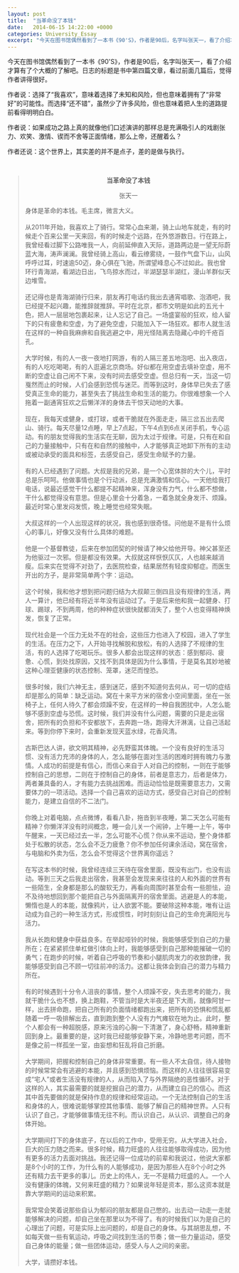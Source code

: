 ```yaml
---
layout: post
title:  "当革命没了本钱"
date:   2014-06-15 14:22:00 +0000
categories: University_Essay
excerpt: "今天在图书馆偶然看到了一本书《90'S》，作者是90后，名字叫张天一，看了介绍才算有了个大概的了解吧。日志的标题是书中第四篇文章，看过前面几篇后，觉得作者讲得很好"
---
```


今天在图书馆偶然看到了一本书《90'S》，作者是90后，名字叫张天一，看了介绍才算有了个大概的了解吧。日志的标题是书中第四篇文章，看过前面几篇后，觉得作者讲得很好。

作者说：选择了“我喜欢”，意味着选择了未知和风险，但也意味着拥有了“非常好”的可能性。而选择“还不错”，虽然少了许多风险，但也意味着把人生的道路提前看得明明白白。

作者说：如果成功之路上真的就像他们口述演讲的那样总是充满吸引人的戏剧张力、欢笑、激情、锲而不舍等正面情绪，那么上帝，还醒着么？

作者还说：这个世界上，其实差的并不是点子，差的是做与执行。

<div>
<br>
<blockquote class='quote-style'>

<div align='center'>
<p><strong>当革命没了本钱</strong></p>
<p>张天一</p>
</div>

身体是革命的本钱。毛主席，微言大义。<br>
<br>
从2011年开始，我喜欢上了骑行。常常心血来潮，骑上山地车就走，有的时候走个百来公里一天来回，有的时候走个远路，在外悠游数日。行在路上，我曾经看过脚下公路唯我一人，向前延伸直入天际，道路两边是一望无际蔚蓝大海，涛声澜澜。我曾经骑上高山，看云缭雾绕，一鼓作气盘下山，山风呼呼过耳，时速逾50迈，身心俱在飞驰，所谓望峰息心不过如此。我也曾环行青海湖，看湖边日出，飞鸟掠水而过，半湖瑟瑟半湖红，漫山羊群似天边堆雪。<br>
<br>
还记得也是青海湖骑行归来，朋友再打电话约我出去通宵唱歌、泡酒吧，我已经提不起兴趣，能推辞就推辞。平时在北京，都市文明是如此的五光十色，把人一层层地包裹起来，让人忘记了自己。一场盛宴般的狂欢，给人留下的只有疲惫和空虚，为了避免空虚，只能加入下一场狂欢。都市人就生活在这样的一种自我麻痹和自我逃避之中，用光怪陆离去隐藏心中的千疮百孔。<br>
<br>
大学时候，有的人一夜一夜地打网游，有的人隔三差五地泡吧、出入夜店，有的人吃吃喝喝，有的人逛遍北京商场。好似都在用空虚去填补空虚，用不断的空虚让自己闲不下来，没有时间去感受空虚。但总归有一天，当这一切戛然而止的时候，人们会感到恐慌与迷茫。而等到这时，身体早已失去了感受真正生命的能力，甚至失去了挑战生命和生活的能力。你很难想象一个人拖着一副通宵狂欢之后懒洋洋的身体去干惊天动地的大事。<br>
<br>
现在，我每天或健身，或打球，或者干脆就在外面走走，隔三岔五出去爬山、骑行。每天尽量12点睡，早上7点起，下午4点到6点关闭手机，专心运动。有的朋友觉得我的生活实在无聊，因为太过于规律。可是，只有在和自己的力量接触中，只有在和自然的接触中，人才能够真正地卸下所有的主动或被动承受的面具和标签，去感受自己，感受生命赋予的力量。<br>
<br>
有的人已经遇到了问题。大叔是我的兄弟，是一个心宽体胖的大个儿，平时总是乐呵呵。他做事情也是个行动派，总是充满激情和信心。一天他给我打电话，说最近感觉干什么都提不起精神来，浑身没有力气，什么都不想做，干什么都觉得没有意思。但是心里会十分着急，一着急就全身发汗、烦躁。最近时常心里发闷发慌，晚上睡觉也经常失眠。<br>
<br>
大叔这样的一个人出现这样的状况，我也感到很奇怪。问他是不是有什么烦心的事儿，好像又没有什么具体的难题。<br>
<br>
他是一个基督教徒，后来在参加团契的时候请了神父给他开导。神父甚至还为他驱过一次邪。但是都没有效果。大叔就这样恹恹仄仄，人也越来越消瘦。后来实在觉得不对劲了，去医院检查，结果居然有轻度抑郁症。而医生开出的方子，是非常简单两个字：运动。<br>
<br>
这个时候，我和他才想到把问题归结为大叔颠三倒四且没有规律的生活，两人一算计，他已经有将近半年没有运动过了。于是后来他和我一起健身、打球、踢球，不到两周，他的种种症状很快就都消失了，整个人也变得精神焕发，恢复了正常。<br>
<br>
现代社会是一个压力无处不在的社会，这些压力也进入了校园，进入了学生的生活。在压力之下，人开始寻找解脱和放松，有的人选择了不规律的生活，有的人选择了吃喝玩乐。很多人都会出现这样的状态：感到郁闷、疲惫、心慌，到处找原因，又找不到具体是因为什么事情，于是莫名其妙地被这种心理亚健康的状态控制、笼罩，迷茫而惶恐。<br>
<br>
很多时候，我们六神无主，感到迷茫，感到不知道何去何从，可一切的症结却是那么的简单：缺乏运动。窝在十来平方米的宿舍小空间里面，坐在一张椅子上，任何人待久了都会烦躁不安，在这样的一种自我困扰中，人怎么能够不感到空虚与恐慌。这时候，我们并没有什么问题，需要的只是走出宿舍，把所有的负担和不安都放下，去奔跑一场，跑得大汗淋漓，让自己活起来。等到你停下来时，会重新发现天蓝水绿，花香风清。<br>
<br>
古斯巴达人讲，欲文明其精神，必先野蛮其体魄。一个没有良好的生活习惯、没有活力充沛的身体的人，怎么能够在面对生活的困难时拥有魄力与激情。人成功的前提是有信心，而信心来自于人对自己的控制，一则在于能够控制自己的思想，二则在于控制自己的身体，前者是意志力，后者是体力，两者兼具备的人，才有能力去挑战困难。而运动恰恰是既需要意志力，又需要体力的一项活动。选择一个自己喜欢的运动方式，感受自己对自己的控制能力，是建立自信的不二法门。<br>
<br>
你晚上对着电脑，点点微博，看看八卦，拖沓到半夜睡，第二天怎么可能有精神？你懒洋洋没有时间概念，睡一会儿关一个闹钟，上午睡一上午，等中午醒来，一天已经过去一半，怎么可能不心慌？你从来不运动，整个身体都处于松散的状态，怎么会不乏力疲惫？你不参加任何课余活动，窝在宿舍，与电脑和外卖为伍，怎么会不觉得这个世界离你遥远？<br>
<br>
在写这本书的时候，我曾经连续三天待在宿舍里面，既没有出门，也没有运动。等到三天之后我走出宿舍，我甚至会发现来来往往的人和外面的世界有一些陌生，全身都是那么的酸软无力，再看向周围时甚至会有一些胆怯，迫不及待地想回到那个能把自己与外面隔离开的宿舍里面。逃避是人的本能，懒惰也是人的本能，就像鸦片，让人欲罢不能。要破除这种本能，唯有让运动成为自己的一种生活方式，形成惯性，时时刻刻让自己的生命充满阳光与活力。<br>
<br>
我从长跑和健身中获益良多。在举起哑铃的时候，我能够感受到自己的力量所在；在紧紧抓住单杠做引体向上时，我能够感受到自己那种能摧破一切的勇气；在跑步的时候，听着自己呼吸的节奏和小腿肌肉发力的收放韵律，我能够感受到自己不顾一切往前冲的活力。这都让我体会到自己的潜力与精力所在。<br>
<br>
有的时候遇到十分令人沮丧的事情，整个人烦躁不安，失去思考的能力，我就干脆什么也不想，换上跑鞋，不管当时是大半夜还是下大雨，就像阿甘一样，出去拼命跑，把自己所有的负面情绪都跑出来，把所有的恐惧和慌乱都随着一呼一吸排解出去，直到跑到整个人没有力气瘫软在地为止。此时，整个人都会有一种超脱感，原来污浊的心胸一下清澈了，身心舒畅，精神重新回到身上。最重要的是，这时我已经能够安静下来，冷静地思考问题，而不是像之前一样孤坐一室，由妄想和狂乱将自己折磨。<br>
<br>
大学期间，把握和控制自己的身体非常重要。有一些人不太自信，待人接物的时候常常会有逃避的本能，并且感到恐惧烦恼。而这样的人往往很容易变成“宅人”或者生活没有规律的人，从而陷入了与外界隔绝的恶性循环。对于这样的人，其实最需要的就是挖掘自己的潜力，从而建立自己的信心。而这其中首先要做的就是保持作息的规律和经常运动。一个无法控制自己的生活和身体的人，很难说能够掌控其他事情、能够了解自己的精神世界。人只有认识了自己，才能够做事情无往不利。而认识自己，从认识、调整自己的身体开始。<br>
<br>
大学期间打下的身体底子，在以后的工作中，受用无穷。从大学进入社会，巨大的压力随之而来。很多时候，精力旺盛的人往往能够取得成功，因为他有更多的活力去面对挑战。我还记得一位成功的前辈和我说过，他说大家都是8个小时的工作，为什么有的人能够成功，是因为那些人在8个小时之外还有精力去干更多的事儿。历史上的伟人，无一不是精力旺盛的人。一个人没有健康的体魄，又何来旺盛的精力？如果说年轻是资本，那么这资本就是靠大学期间的运动来积累。<br>
<br>
我常常会笑着说那些自认为郁闷的朋友都是自己憋的。出去动一动走一走就能够解决的问题，却自己坐在那里以为不得了。有的时候我们以为是自己的心理出了问题，可是实际上出问题的，却是自己的身体。与其胡思乱想，不如每天做一些有氧运动，呼吸之间找到生活的节奏；做一些力量运动，感受自己身体的能量；做一些团体运动，感受人与人之间的亲密。<br>
<br>
大学，请攒好本钱。
</blockquote>

</div>